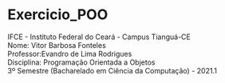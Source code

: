 # Exercicio_POO<br />
 IFCE - Instituto Federal do Ceará - Campus Tianguá-CE<br />
 Nome: Vitor Barbosa Fonteles<br />
 Professor:Evandro de Lima Rodrigues<br />
 Disciplina: Programação Orientada a Objetos<br />
 3º Semestre (Bacharelado em Ciência da Computação) - 2021.1<br />
